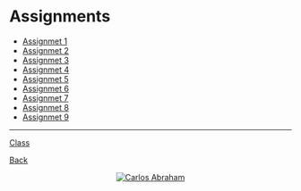 # Assignments

* [Assignmet 1](Assignment%201)
* [Assignmet 2](Assignment%202)
* [Assignmet 3](Assignment%203)
* [Assignmet 4](Assignment%204)
* [Assignmet 5](Assignment%205)
* [Assignmet 6](Assignment%206)
* [Assignmet 7](Assignment%207)
* [Assignmet 8](Assignment%208)
* [Assignmet 9](Assignment%209)

---

[Class](class)

[Back](/)

<p align="center">
    <a href="https://github.com/19cah">
        <img src="https://img.shields.io/badge/Abraham-%4019cah-orange.svg"
            alt="Carlos Abraham"></a>
</p>

